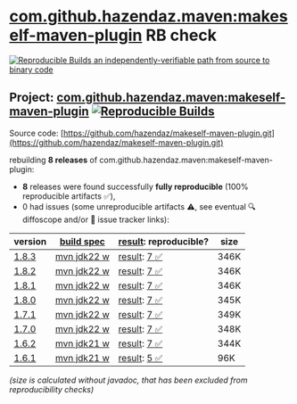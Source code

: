 [com.github.hazendaz.maven:makeself-maven-plugin](https://central.sonatype.com/artifact/com.github.hazendaz.maven/makeself-maven-plugin/versions) RB check
=======

[![Reproducible Builds](https://reproducible-builds.org/images/logos/rb.svg) an independently-verifiable path from source to binary code](https://reproducible-builds.org/)

## Project: [com.github.hazendaz.maven:makeself-maven-plugin](https://central.sonatype.com/artifact/com.github.hazendaz.maven/makeself-maven-plugin/versions) [![Reproducible Builds](https://img.shields.io/endpoint?url=https://raw.githubusercontent.com/jvm-repo-rebuild/reproducible-central/master/content/com/github/hazendaz/maven/makeself-maven-plugin/badge.json)](https://github.com/jvm-repo-rebuild/reproducible-central/blob/master/content/com/github/hazendaz/maven/makeself-maven-plugin/README.md)

Source code: [https://github.com/hazendaz/makeself-maven-plugin.git](https://github.com/hazendaz/makeself-maven-plugin.git)

rebuilding **8 releases** of com.github.hazendaz.maven:makeself-maven-plugin:
- **8** releases were found successfully **fully reproducible** (100% reproducible artifacts :white_check_mark:),
- 0 had issues (some unreproducible artifacts :warning:, see eventual :mag: diffoscope and/or :memo: issue tracker links):

| version | [build spec](/BUILDSPEC.md) | [result](https://reproducible-builds.org/docs/jvm/): reproducible? | size |
| -- | --------- | ------ | -- |
| [1.8.3](https://central.sonatype.com/artifact/com.github.hazendaz.maven/makeself-maven-plugin/1.8.3/pom) | [mvn jdk22 w](makeself-maven-plugin-1.8.3.buildspec) | [result](makeself-maven-plugin-1.8.3.buildinfo): [7 :white_check_mark: ](makeself-maven-plugin-1.8.3.buildcompare) | 346K |
| [1.8.2](https://central.sonatype.com/artifact/com.github.hazendaz.maven/makeself-maven-plugin/1.8.2/pom) | [mvn jdk22 w](makeself-maven-plugin-1.8.2.buildspec) | [result](makeself-maven-plugin-1.8.2.buildinfo): [7 :white_check_mark: ](makeself-maven-plugin-1.8.2.buildcompare) | 346K |
| [1.8.1](https://central.sonatype.com/artifact/com.github.hazendaz.maven/makeself-maven-plugin/1.8.1/pom) | [mvn jdk22 w](makeself-maven-plugin-1.8.1.buildspec) | [result](makeself-maven-plugin-1.8.1.buildinfo): [7 :white_check_mark: ](makeself-maven-plugin-1.8.1.buildcompare) | 346K |
| [1.8.0](https://central.sonatype.com/artifact/com.github.hazendaz.maven/makeself-maven-plugin/1.8.0/pom) | [mvn jdk22 w](makeself-maven-plugin-1.8.0.buildspec) | [result](makeself-maven-plugin-1.8.0.buildinfo): [7 :white_check_mark: ](makeself-maven-plugin-1.8.0.buildcompare) | 345K |
| [1.7.1](https://central.sonatype.com/artifact/com.github.hazendaz.maven/makeself-maven-plugin/1.7.1/pom) | [mvn jdk22 w](makeself-maven-plugin-1.7.1.buildspec) | [result](makeself-maven-plugin-1.7.1.buildinfo): [7 :white_check_mark: ](makeself-maven-plugin-1.7.1.buildcompare) | 349K |
| [1.7.0](https://central.sonatype.com/artifact/com.github.hazendaz.maven/makeself-maven-plugin/1.7.0/pom) | [mvn jdk22 w](makeself-maven-plugin-1.7.0.buildspec) | [result](makeself-maven-plugin-1.7.0.buildinfo): [7 :white_check_mark: ](makeself-maven-plugin-1.7.0.buildcompare) | 348K |
| [1.6.2](https://central.sonatype.com/artifact/com.github.hazendaz.maven/makeself-maven-plugin/1.6.2/pom) | [mvn jdk21 w](makeself-maven-plugin-1.6.2.buildspec) | [result](makeself-maven-plugin-1.6.2.buildinfo): [7 :white_check_mark: ](makeself-maven-plugin-1.6.2.buildcompare) | 344K |
| [1.6.1](https://central.sonatype.com/artifact/com.github.hazendaz.maven/makeself-maven-plugin/1.6.1/pom) | [mvn jdk21 w](makeself-maven-plugin-1.6.1.buildspec) | [result](makeself-maven-plugin-1.6.1.buildinfo): [5 :white_check_mark: ](makeself-maven-plugin-1.6.1.buildcompare) | 96K |

<i>(size is calculated without javadoc, that has been excluded from reproducibility checks)</i>
